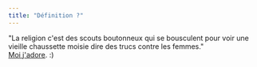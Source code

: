 ```yaml
---
title: "Définition ?"
---
```


"La religion c'est des scouts boutonneux qui se bousculent pour voir une
vieille chaussette moisie dire des trucs contre les femmes."  
[Moi j'adore](http://www.legrandsoir.info/article.php3?id_article=1769). :)

